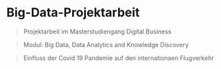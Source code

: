 # Big-Data-Projektarbeit

> Projektarbeit im Masterstudiengang Digital Business

> Modul: Big Data, Data Analytics and Knowledge Discovery


> Einfluss der Covid 19 Pandemie auf den internationaen Flugverkehr
